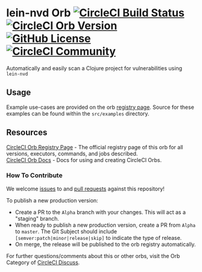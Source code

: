 # lein-nvd Orb [![CircleCI Build Status](https://circleci.com/gh/CircleCI-Public/lein-nvd_orb.svg?style=shield "CircleCI Build Status")](https://circleci.com/gh/CircleCI-Public/gradle-orb) [![CircleCI Orb Version](https://badges.circleci.com/orbs/circleci/lein-nvd.svg)](https://circleci.com/orbs/registry/orb/circleci/lein-nvd) [![GitHub License](https://img.shields.io/badge/license-MIT-blue.svg)](https://raw.githubusercontent.com/CircleCI-Public/lein-nvd_orb/master/LICENSE) [![CircleCI Community](https://img.shields.io/badge/community-CircleCI%20Discuss-343434.svg)](https://discuss.circleci.com/c/ecosystem/orbs)

Automatically and easily scan a Clojure project for vulnerabilities using `lein-nvd`

## Usage

Example use-cases are provided on the orb [registry page](https://circleci.com/orbs/registry/orb/circleci/lein-nvd#usage-examples). Source for these examples can be found within the `src/examples` directory.


## Resources

[CircleCI Orb Registry Page](https://circleci.com/orbs/registry/orb/circleci/lein-nvd) - The official registry page of this orb for all versions, executors, commands, and jobs described.  
[CircleCI Orb Docs](https://circleci.com/docs/2.0/orb-intro/#section=configuration) - Docs for using and creating CircleCI Orbs.  

### How To Contribute

We welcome [issues](https://github.com/CircleCI-Public/lein-nvd_orb/issues) to and [pull requests](https://github.com/CircleCI-Public/lein-nvd_orb/pulls) against this repository!

To publish a new production version:
* Create a PR to the `Alpha` branch with your changes. This will act as a "staging" branch.
* When ready to publish a new production version, create a PR from `Alpha` to `master`. The Git Subject should include `[semver:patch|minor|release|skip]` to indicate the type of release.
* On merge, the release will be published to the orb registry automatically.

For further questions/comments about this or other orbs, visit the Orb Category of [CircleCI Discuss](https://discuss.circleci.com/c/orbs).
